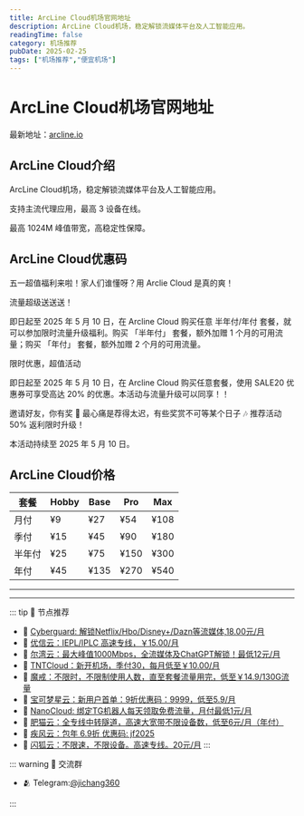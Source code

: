 ```yaml
---
title: ArcLine Cloud机场官网地址
description: ArcLine Cloud机场，稳定解锁流媒体平台及人工智能应用。
readingTime: false
category: 机场推荐
pubDate: 2025-02-25
tags: ["机场推荐","便宜机场"]
---
```


# ArcLine Cloud机场官网地址

最新地址：[arcline.io](https://a.suola.link/youxinyun)

## ArcLine Cloud介绍

ArcLine Cloud机场，稳定解锁流媒体平台及人工智能应用。

支持主流代理应用，最高 3 设备在线。

最高 1024M 峰值带宽，高稳定性保障。

## ArcLine Cloud优惠码

五一超值福利来啦！家人们谁懂呀？用 Arclie Cloud 是真的爽！

流量超级送送送！

即日起至 2025 年 5 月 10 日，在 Arcline Cloud 购买任意 半年付/年付 套餐，就可以参加限时流量升级福利。购买 「半年付」 套餐，额外加赠 1 个月的可用流量；购买 「年付」 套餐，额外加赠 2 个月的可用流量。

限时优惠，超值活动

即日起至 2025 年 5 月 10 日，在 Arcline Cloud 购买任意套餐，使用 SALE20 优惠券可享受高达 20% 的优惠。本活动与流量升级可以同享！！

邀请好友，你有奖 🎁
最心痛是荐得太迟，有些奖赏不可等某个日子 🎶 推荐活动 50% 返利限时升级！

本活动持续至 2025 年 5 月 10 日。

## ArcLine Cloud价格

|套餐|Hobby|Base|Pro|Max|
|----|----|----|----|----|
|月付|¥9|¥27|¥54|¥108|
|季付|¥15|¥45|¥90|¥180|
|半年付|¥25|¥75|¥150|¥300|
|年付|¥45|¥135|¥270|¥540|

---------
---------

::: tip 🎉 节点推荐
- 🚀 [Cyberguard: 解锁Netflix/Hbo/Disney+/Dazn等流媒体,18.00元/月](https://www.cyberguard.best/#/register?code=XsreC0T5)<br>
- 🚀 [优信云：IEPL/IPLC 高速专线，￥15.00/月](https://www.优信云.com/#/register?code=JRtE5uIV)<br>
- 🚀 [尔湾云：最大峰值1000Mbps，全流媒体及ChatGPT解锁！最低12元/月](https://erwan6.net/auth/register?code=BoObCd)<br>
- 🚀 [TNTCloud：新开机场，季付30，每月低至￥10.00/月](https://haibing822.tntvipaff.cc/#/register?code=GtjJVgml)<br>
- 🚀 [魔戒：不限时，不限制使用人数，直至套餐流量用完，低至￥14.9/130G流量](https://mojie.app/#/register?code=sSdtPtLo)<br>
- 🚀 [宝可梦星云：新用户首单：9折优惠码：9999，低至5.9/月 ](https://a.suola.link/pokemon)<br>
- 🚀 [NanoCloud: 绑定TG机器人每天领取免费流量，月付最低1元/月](https://edu.uodoo.bid/auth/register?code=JMiOQDHf)<br>
- 🚀 [肥猫云：全专线中转隧道，高速大宽带不限设备数，低至6元/月（年付）](https://fchb1188.fcvipaff.cc/register?aff=X1vZd2wf)<br>
- 🚀 [疾风云：包年 6.9折 优惠码: jf2025](https://homes.tr25.cn?code=ReCm)<br>
- 🚀 [闪狐云：不限速，不限设备。高速专线。20元/月](https://inv02.ffaff.cc/register?aff=WQApz2pv)
:::

::: warning  💬 交流群

- 🫂 Telegram:[@jichang360](https://t.me/jichang360)

:::
